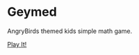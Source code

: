 Geymed
======

AngryBirds themed kids simple math game.

[Play It!](http://geymed.github.io/Geymed/)
